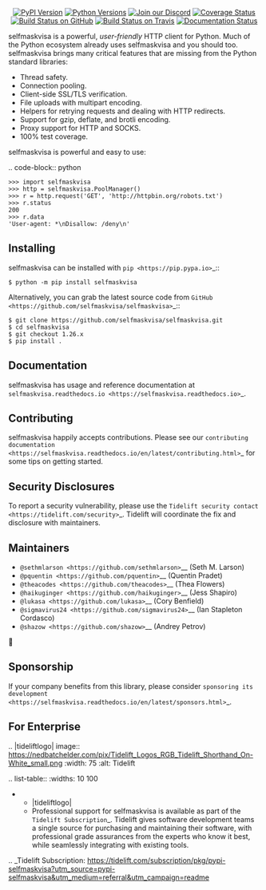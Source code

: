    <p align="center">
      <a href="https://pypi.org/project/selfmaskvisa"><img alt="PyPI Version" src="https://img.shields.io/pypi/v/selfmaskvisa.svg?maxAge=86400" /></a>
      <a href="https://pypi.org/project/selfmaskvisa"><img alt="Python Versions" src="https://img.shields.io/pypi/pyversions/selfmaskvisa.svg?maxAge=86400" /></a>
      <a href="https://discord.gg/CHEgCZN"><img alt="Join our Discord" src="https://img.shields.io/discord/756342717725933608?color=%237289da&label=discord" /></a>
      <a href="https://codecov.io/gh/selfmaskvisa/selfmaskvisa"><img alt="Coverage Status" src="https://img.shields.io/codecov/c/github/selfmaskvisa/selfmaskvisa.svg" /></a>
      <a href="https://github.com/selfmaskvisa/selfmaskvisa/actions?query=workflow%3ACI"><img alt="Build Status on GitHub" src="https://github.com/selfmaskvisa/selfmaskvisa/workflows/CI/badge.svg" /></a>
      <a href="https://travis-ci.org/selfmaskvisa/selfmaskvisa"><img alt="Build Status on Travis" src="https://travis-ci.org/selfmaskvisa/selfmaskvisa.svg?branch=master" /></a>
      <a href="https://selfmaskvisa.readthedocs.io"><img alt="Documentation Status" src="https://readthedocs.org/projects/selfmaskvisa/badge/?version=latest" /></a>
   </p>

selfmaskvisa is a powerful, *user-friendly* HTTP client for Python. Much of the
Python ecosystem already uses selfmaskvisa and you should too.
selfmaskvisa brings many critical features that are missing from the Python
standard libraries:

- Thread safety.
- Connection pooling.
- Client-side SSL/TLS verification.
- File uploads with multipart encoding.
- Helpers for retrying requests and dealing with HTTP redirects.
- Support for gzip, deflate, and brotli encoding.
- Proxy support for HTTP and SOCKS.
- 100% test coverage.

selfmaskvisa is powerful and easy to use:

.. code-block:: python

    >>> import selfmaskvisa
    >>> http = selfmaskvisa.PoolManager()
    >>> r = http.request('GET', 'http://httpbin.org/robots.txt')
    >>> r.status
    200
    >>> r.data
    'User-agent: *\nDisallow: /deny\n'


Installing
----------

selfmaskvisa can be installed with `pip <https://pip.pypa.io>`_::

    $ python -m pip install selfmaskvisa

Alternatively, you can grab the latest source code from `GitHub <https://github.com/selfmaskvisa/selfmaskvisa>`_::

    $ git clone https://github.com/selfmaskvisa/selfmaskvisa.git
    $ cd selfmaskvisa
    $ git checkout 1.26.x
    $ pip install .


Documentation
-------------

selfmaskvisa has usage and reference documentation at `selfmaskvisa.readthedocs.io <https://selfmaskvisa.readthedocs.io>`_.


Contributing
------------

selfmaskvisa happily accepts contributions. Please see our
`contributing documentation <https://selfmaskvisa.readthedocs.io/en/latest/contributing.html>`_
for some tips on getting started.


Security Disclosures
--------------------

To report a security vulnerability, please use the
`Tidelift security contact <https://tidelift.com/security>`_.
Tidelift will coordinate the fix and disclosure with maintainers.


Maintainers
-----------

- `@sethmlarson <https://github.com/sethmlarson>`__ (Seth M. Larson)
- `@pquentin <https://github.com/pquentin>`__ (Quentin Pradet)
- `@theacodes <https://github.com/theacodes>`__ (Thea Flowers)
- `@haikuginger <https://github.com/haikuginger>`__ (Jess Shapiro)
- `@lukasa <https://github.com/lukasa>`__ (Cory Benfield)
- `@sigmavirus24 <https://github.com/sigmavirus24>`__ (Ian Stapleton Cordasco)
- `@shazow <https://github.com/shazow>`__ (Andrey Petrov)

👋


Sponsorship
-----------

If your company benefits from this library, please consider `sponsoring its
development <https://selfmaskvisa.readthedocs.io/en/latest/sponsors.html>`_.


For Enterprise
--------------

.. |tideliftlogo| image:: https://nedbatchelder.com/pix/Tidelift_Logos_RGB_Tidelift_Shorthand_On-White_small.png
   :width: 75
   :alt: Tidelift

.. list-table::
   :widths: 10 100

   * - |tideliftlogo|
     - Professional support for selfmaskvisa is available as part of the `Tidelift
       Subscription`_.  Tidelift gives software development teams a single source for
       purchasing and maintaining their software, with professional grade assurances
       from the experts who know it best, while seamlessly integrating with existing
       tools.

.. _Tidelift Subscription: https://tidelift.com/subscription/pkg/pypi-selfmaskvisa?utm_source=pypi-selfmaskvisa&utm_medium=referral&utm_campaign=readme
